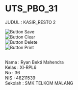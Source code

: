# UTS_PBO_31
JUDUL : KASIR_RESTO 2<br>

![Button Save](https://docs.google.com/uc?id=0Bz7hPTBvtobXWEw1MFRXVlRXQlE)<br>
![Button Clear](https://docs.google.com/uc?id=0Bz7hPTBvtobXaGk1LUdkYTdkRnM)<br>
![Button Delete](https://docs.google.com/uc?id=0Bz7hPTBvtobXQkYzdDN6cWN5T0k)<br>
![Button Print](https://docs.google.com/uc?id=0Bz7hPTBvtobXMWR2V2RRa245WmM)<br>

<br>
Nama : Ryan Bekti Mahendra<br>
Kelas : XI-RPL6<br>
No : 36<br>
NIS : 48211539<br>
Sekolah : SMK TELKOM MALANG<br>
